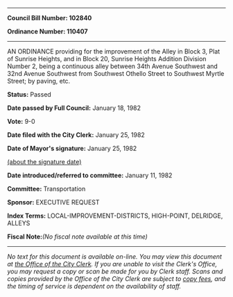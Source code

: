 

********

**Council Bill Number: 102840**
   
**Ordinance Number: 110407**
********

 AN ORDINANCE providing for the improvement of the Alley in Block 3, Plat of Sunrise Heights, and in Block 20, Sunrise Heights Addition Division Number 2, being a continuous alley between 34th Avenue Southwest and 32nd Avenue Southwest from Southwest Othello Street to Southwest Myrtle Street; by paving, etc.

**Status:** Passed
   
**Date passed by Full Council:** January 18, 1982
   
**Vote:** 9-0
   
**Date filed with the City Clerk:** January 25, 1982
   
**Date of Mayor's signature:** January 25, 1982
   
[(about the signature date)](/~public/approvaldate.htm)
   
   
   
**Date introduced/referred to committee:** January 11, 1982
   
**Committee:** Transportation
   
**Sponsor:** EXECUTIVE REQUEST
   
   
**Index Terms:** LOCAL-IMPROVEMENT-DISTRICTS, HIGH-POINT, DELRIDGE, ALLEYS

**Fiscal Note:**_(No fiscal note available at this time)_
********

_No text for this document is available on-line. You may view this document at [the Office of the City Clerk](http://www.seattle.gov/leg/clerk/contactUs.htm). If you are unable to visit the Clerk's Office, you may request a copy or scan be made for you by Clerk staff. Scans and copies provided by the Office of the City Clerk are subject to [copy fees](http://clerk.seattle.gov/~public/clerkfees.htm), and the timing of service is dependent on the availability of staff._

